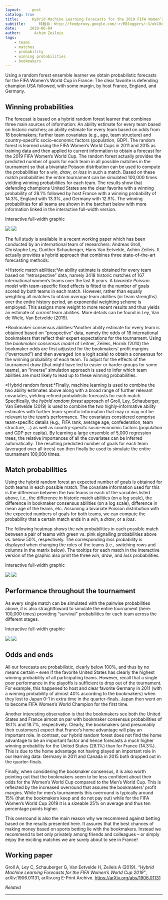 ```yaml
---
layout:     post
catalog: true
title:      Hybrid Machine Learning Forecasts for the 2019 FIFA Women’s World Cup
subtitle:      转载自：http://feedproxy.google.com/~r/RBloggers/~3/ekC0cIGRvoc/
date:      2019-06-04
author:      Achim Zeileis
tags:
    - teams
    - matches
    - probability
    - winning probabilities
    - bookmakers
---
```






Using a random forest ensemble learner we obtain probabilistic forecasts for the FIFA Women’s World Cup in France: The clear favorite is defending champion USA followed, with some margin, by host France, England, and Germany.

## Winning probabilities

The forecast is based on a hybrid random forest learner that combines three main sources of information: An ability estimate for every team based on historic matches; an ability estimate for every team based on odds from 18 bookmakers; further team covariates (e.g., age, team structure) and country-specific socio-economic factors (population, GDP). The random forest is learned using the FIFA Women’s World Cups in 2011 and 2015 as training data and then applied to current information to obtain a forecast for the 2019 FIFA Women’s World Cup. The random forest actually provides the predicted number of goals for each team in all possible matches in the tournament so that a bivariate Poisson distribution can be used to compute the probabilities for a *win*, *draw*, or *loss* in such a match. Based on these match probabilities the entire tournament can be simulated 100,000 times yielding winning probabilities for each team. The results show that defending champions United States are the clear favorite with a winning probability of 28.1% followed by host France with a winning probability of 14.3%, England with 13.3%, and Germany with 12.9%. The winning probabilities for all teams are shown in the barchart below with more information linked in the interactive full-width version.

Interactive full-width graphic

![](https://i1.wp.com/eeecon.uibk.ac.at/~zeileis/assets/posts/2019-06-05-fifawomen2019/p_win.png?w=456&is-pending-load=1#038;ssl=1)
![](https://i1.wp.com/eeecon.uibk.ac.at/~zeileis/assets/posts/2019-06-05-fifawomen2019/p_win.png?w=456&ssl=1)


The full study is available in a recent working paper which has been conducted by an international team of researchers: Andreas Groll, Christophe Ley, Gunther Schauberger, Hans Van Eetvelde, Achim Zeileis. It actually provides a hybrid approach that combines three state-of-the-art forecasting methods:


*Historic match abilities:*An ability estimate is obtained for every team based on “retrospective” data, namely 3418 historic matches of 167 international women’s teams over the last 8 years. A *bivariate Poisson model* with team-specific fixed effects is fitted to the number of goals scored by both teams in each match. However, rather than equally weighting all matches to obtain *average* team abilities (or team strengths) over the entire history period, an exponential weighting scheme is employed. This assigns more weight to more recent results and thus yields an estimate of *current* team abilities. More details can be found in Ley, Van de Wiele, Van Eetvelde (2019).


*Bookmaker consensus abilities:*Another ability estimate for every team is obtained based on “prospective” data, namely the odds of 18 international bookmakers that reflect their expert expectations for the tournament. Using the *bookmaker consensus model* of Leitner, Zeileis, Hornik (2010) the bookmaker odds are first adjusted for the bookmakers’ profit margins (“overround”) and then averaged (on a logit scale) to obtain a consensus for the winning probability of each team. To adjust for the effects of the tournament draw (that might have led to easier or harder groups for some teams), an “inverse” simulation approach is used to infer which team abilities are most likely to lead up to these winning probabilities.


*Hybrid random forest:*Finally, machine learning is used to combine the two ability estimates above along with a broad range of further relevant covariates, yielding refined probabilistic forecasts for each match. Specifically, the *hybrid random forest* approach of Groll, Ley, Schauberger, Van Eetvelde (2019) is used to combine the two highly-informative ability estimates with further team-specific information that may or may not be relevant to the team’s performance. The covariates considered comprise team-specific details (e.g., FIFA rank, average age, confederation, team structure, …) as well as country-specifc socio-economic factors (population and GDP per capita). By learning a large ensemble of 5,000 regression trees, the relative importances of all the covariates can be inferred automatically. The resulting predicted number of goals for each team (averaged over all trees) can then finally be used to simulate the entire tournament 100,000 times.


## Match probabilities

Using the hybrid random forest an expected number of goals is obtained for both teams in each possible match. The covariate information used for this is the difference between the two teams in each of the variables listed above, i.e., the difference in historic match abilities (on a log scale), the difference in bookmaker consensus abilities (on a log scale), difference in mean age of the teams, etc. Assuming a bivariate Poisson distribution with the expected numbers of goals for both teams, we can compute the probability that a certain match ends in a *win*, a *draw*, or a *loss*.

The following heatmap shows the *win* probabilities in each possible match between a pair of teams with green vs. pink signalling probabilities above vs. below 50%, respectively. The corresponding *loss* probability is displayed when changing the roles of the teams (i.e., switching rows and columns in the matrix below). The tooltips for each match in the interactive version of the graphic also print the three *win*, *draw*, and *loss* probabilities.

Interactive full-width graphic

![](https://i0.wp.com/eeecon.uibk.ac.at/~zeileis/assets/posts/2019-06-05-fifawomen2019/p_match.png?w=456&is-pending-load=1#038;ssl=1)
![](https://i0.wp.com/eeecon.uibk.ac.at/~zeileis/assets/posts/2019-06-05-fifawomen2019/p_match.png?w=456&ssl=1)


## Performance throughout the tournament

As every single match can be simulated with the pairwise probabilities above, it is also straightfoward to simulate the entire tournament (here: 100,000 times) providing “survival” probabilities for each team across the different stages.

Interactive full-width graphic

![](https://i0.wp.com/eeecon.uibk.ac.at/~zeileis/assets/posts/2019-06-05-fifawomen2019/p_surv.png?w=456&is-pending-load=1#038;ssl=1)
![](https://i0.wp.com/eeecon.uibk.ac.at/~zeileis/assets/posts/2019-06-05-fifawomen2019/p_surv.png?w=456&ssl=1)


## Odds and ends

All our forecasts are probabilistic, clearly below 100%, and thus by no means certain – even if the favorite United States has clearly the highest winning probability of all participating teams. However, recall that a single poor performance in the playoffs is sufficient to drop out of the tournament. For example, this happened to host and clear favorite Germany in 2011 (with a winning probability of almost 40% according to the bookmakers) when they lost to Japan 0-1 in extra time in the quarter-finals. Japan then went on to become FIFA Women’s World Champion for the first time.

Another interesting observation is that the bookmakers see both the United States and France almost on par with bookmaker consensus probabilities of 18.1% and 18.7%, respectively. Clearly, the bookmakers (and presumably their customers) expect that France’s home advantage will play an important role. In contrast, our hybrid random forest does not find the home advantage to be an important factor and hence forecasts a much higher winning probability for the United States (28.1%) than for France (14.3%). This is due to the home advantage not having played an important role in our learning data: Germany in 2011 and Canada in 2015 both dropped out in the quarter-finals.

Finally, when considering the bookmaker consensus, it is also worth pointing out that the bookmakers seem to be less confident about their odds for the Women’s World Cup compared to the Men’s World Cup. This is reflected by the increased overround that assures the bookmakers’ profit margins. While for men’s tournaments this overround is typically around 15% (that the bookmakers keep and do not pay out) while for the FIFA Women’s World Cup 2019 it is a sizeable 25% on average and thus ten percentage points higher.

This overround is also the main reason why we recommend against betting based on the results presented here. It assures that the best chances of making money based on sports betting lie with the bookmakers. Instead we recommend to bet only privately among friends and colleagues – or simply enjoy the exciting matches we are surely about to see in France!

## Working paper

Groll A, Ley C, Schauberger G, Van Eetvelde H, Zeileis A (2019). *“Hybrid Machine Learning Forecasts for the FIFA Women’s World Cup 2019”*, arXiv:1906.01131, arXiv.org E-Print Archive. https://arXiv.org/abs/1906.01131


*Related*







---
